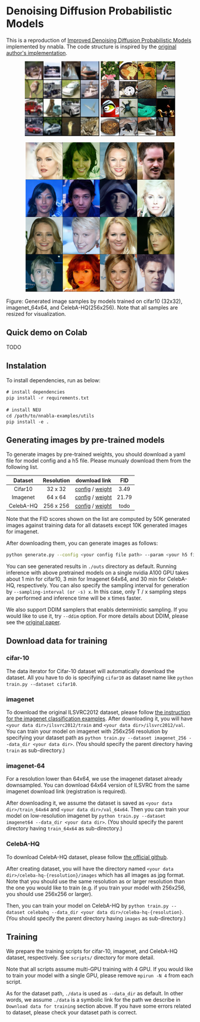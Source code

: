 # Denoising Diffusion Probabilistic Models

This is a reproduction of [Improved Denoising Diffusion Probabilistic Models](http://proceedings.mlr.press/v139/nichol21a/nichol21a.pdf) implemented by nnabla.
The code structure is inspired by the [original author's implementation](https://github.com/openai/improved-diffusion).

<p align="center">
<img src='imgs/cifar10.png', width="200">
<img src='imgs/imagenet64x64.png', width="200">
</p>
<p align="center">
<img src='imgs/celebahq.png', width="400">
</p>
Figure: Generated image samples by models trained on cifar10 (32x32), imagenet_64x64, and CelebA-HQ(256x256). Note that all samples are resized for visualization.
</p>

## Quick demo on Colab
TODO

## Instalation
To install dependencies, run as below:
```
# install dependencies
pip install -r requirements.txt

# install NEU
cd /path/to/nnabla-examples/utils
pip install -e .
```

## Generating images by pre-trained models
To generate images by pre-trained weights, you should download a yaml file for model config and a h5 file.
Please munualy download them from the following list.

| Dataset | Resolution | download link | FID |
| :---: | :---: | :---: | :---: |
| Cifar10 | 32 x 32 | [config](https://nnabla.org/pretrained-models/nnabla-examples/diffusion-models/config_cifar10.yaml) / [weight](https://nnabla.org/pretrained-models/nnabla-examples/diffusion-models/params_cifar10.h5)| 3.49 |
| Imagenet | 64 x 64 | [config](https://nnabla.org/pretrained-models/nnabla-examples/diffusion-models/config_imagenet64.yaml) / [weight](https://nnabla.org/pretrained-models/nnabla-examples/diffusion-models/params_imagenet64.h5) | 21.79 |
| CelebA-HQ | 256 x 256 | [config](https://nnabla.org/pretrained-models/nnabla-examples/diffusion-models/config_celebahq.yaml) / [weight](https://nnabla.org/pretrained-models/nnabla-examples/diffusion-models/params_celebahq.h5) | todo |

Note that the FID scores shown on the list are computed by 50K generated images against training data for all datasets except 10K generated images for imagenet.

After downloading them, you can generate images as follows:
```bash
python generate.py --config <your config file path> --param <your h5 file path>
```
You can see generated results in `./outs` directory as default.
Running inference with above pretrained models on a single nvidia A100 GPU takes about 1 min for cifar10, 3 min for Imagenet 64x64, and 30 min for CelebA-HQ, respectively. 
You can also specify the sampling interval for generation by `--sampling-interval (or -s) x`. In this case, only T / x sampling steps are performed and inference time will be x times faster.

We also support DDIM samplers that enabls deterministic sampling. If you would like to use it, try `--ddim` option.
For more details about DDIM, please see the [original paper](http://proceedings.mlr.press/v139/nichol21a/nichol21a.pdf).

## Download data for training

### cifar-10
The data iterator for Cifar-10 dataset will automatically download the dataset.
All you have to do is specifying `cifar10` as dataset name like `python train.py --dataset cifar10`.

### imagenet
To download the original ILSVRC2012 dataset, please follow [the instruction for the imagenet classification examples](https://github.com/sony/nnabla-examples/tree/master/image-classification/imagenet#preparing-imagenet-dataset).
After downloading it, you will have `<your data dir>/ilsvrc2012/train` and `<your data dir>/ilsvrc2012/val`.
You can train your model on imagenet with 256x256 resolution by specifying your dataset path as `python train.py --dataset imagenet_256 --data_dir <your data dir>`.
(You should specify the parent directory having `train` as sub-directory.)

### imagenet-64
For a resolution lower than 64x64, we use the imagenet dataset already downsampled.
You can download 64x64 version of ILSVRC from the same imagenet download link (registration is required).

After downloading it, we assume the dataset is saved as `<your data dir>/train_64x64` and `<your data dir>/val_64x64`.
Then you can train your model on low-resolution imagenet by `python train.py --dataset imagenet64 --data_dir <your data dir>`.
(You should specify the parent directory having `train_64x64` as sub-directory.)

### CelebA-HQ
To download CelebA-HQ dataset, please follow [the official github](https://github.com/tkarras/progressive_growing_of_gans#preparing-datasets-for-training).

After creating dataset, you will have the directory named `<your data dir>/celeba-hq-{resolution}/images` which has all images as jpg format.
Note that you should use the same resolution as or larger resolution than the one you would like to train (e.g. if you train your model with 256x256, you should use 256x256 or larger).

Then, you can train your model on CelebA-HQ by `python train.py --dataset celebahq --data_dir <your data dir>/celeba-hq-{resolution}`.
(You should specify the parent directory having `images` as sub-directory.)

## Training
We prepare the training scripts for cifar-10, imagenet, and CelebA-HQ dataset, respectively.
See `scripts/` directory for more detail.

Note that all scripts assume multi-GPU training with 4 GPU.
If you would like to train your model with a single GPU, please remove `mpirun -N 4` from each script.

As for the dataset path, `./data` is used as `--data_dir` as default.
In other words, we assume `./data` is a symbolic link for the path we describe in `Download data for training` section above.
If you have some errors related to dataset, please check your dataset path is correct.

